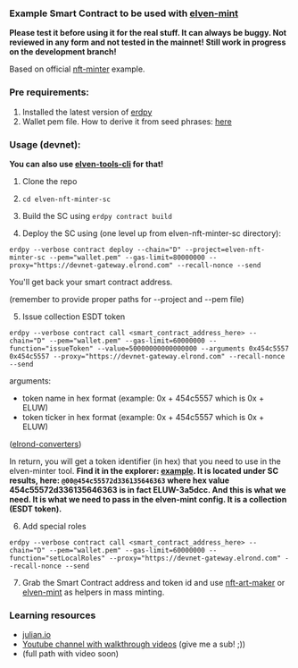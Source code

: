### Example Smart Contract to be used with [elven-mint](https://github.com/juliancwirko/elven-mint)

**Please test it before using it for the real stuff. It can always be buggy. Not reviewed in any form and not tested in the mainnet! Still work in progress on the development branch!**

Based on official [nft-minter](https://github.com/ElrondNetwork/elrond-wasm-rs/tree/master/contracts/examples/nft-minter) example.

### Pre requirements:

1. Installed the latest version of [erdpy](https://docs.elrond.com/sdk-and-tools/erdpy/installing-erdpy/)
2. Wallet pem file. How to derive it from seed phrases: [here](https://docs.elrond.com/sdk-and-tools/erdpy/deriving-the-wallet-pem-file/)

### Usage (devnet):

**You can also use [elven-tools-cli](https://github.com/juliancwirko/elven-tools-cli) for that!**

1. Clone the repo

2. `cd elven-nft-minter-sc`

3. Build the SC using `erdpy contract build`

4. Deploy the SC using (one level up from elven-nft-minter-sc directory):

```
erdpy --verbose contract deploy --chain="D" --project=elven-nft-minter-sc --pem="wallet.pem" --gas-limit=80000000 --proxy="https://devnet-gateway.elrond.com" --recall-nonce --send
```

You'll get back your smart contract address.

(remember to provide proper paths for --project and --pem file)

5. Issue collection ESDT token

```
erdpy --verbose contract call <smart_contract_address_here> --chain="D" --pem="wallet.pem" --gas-limit=60000000 --function="issueToken" --value=50000000000000000 --arguments 0x454c5557 0x454c5557 --proxy="https://devnet-gateway.elrond.com" --recall-nonce --send

```

arguments:
- token name in hex format (example: 0x + 454c5557 which is 0x + ELUW)
- token ticker in hex format (example: 0x + 454c5557 which is 0x + ELUW)

([elrond-converters](http://207.244.241.38/elrond-converters/))

In return, you will get a token identifier (in hex) that you need to use in the elven-minter tool. **Find it in the explorer: [example](https://devnet-explorer.elrond.com/transactions/76871f78c44299c0ced90e3bd818235918fc56bc2f8ebe1536e4641acfaa3ce9). It is located under SC results, here: `@00@454c55572d336135646363` where hex value 454c55572d336135646363 is in fact ELUW-3a5dcc. And this is what we need. It is what we need to pass in the elven-mint config. It is a collection (ESDT token).**

6. Add special roles

```
erdpy --verbose contract call <smart_contract_address_here> --chain="D" --pem="wallet.pem" --gas-limit=60000000 --function="setLocalRoles" --proxy="https://devnet-gateway.elrond.com" --recall-nonce --send
```

7. Grab the Smart Contract address and token id and use [nft-art-maker](https://github.com/juliancwirko/nft-art-maker) or [elven-mint](https://github.com/juliancwirko/elven-mint) as helpers in mass minting.

### Learning resources

- [julian.io](https://www.julian.io/)
- [Youtube channel with walkthrough videos](https://www.youtube.com/channel/UCaj-mgcY9CWbLdZsC5Gt00g) (give me a sub! ;))
- (full path with video soon)
